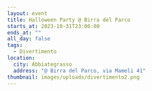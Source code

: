 ```yaml
---
layout: event
title: Halloween Party @ Birra del Parco
starts_at: 2023-10-31T23:00:00
ends_at: ""
all_day: false
tags:
  - Divertimento
location:
  city: Abbiategrasso
  address: "@ Birra del Parco, via Mameli 41"
thumbnail: images/uploads/divertimento2.png
---
```

